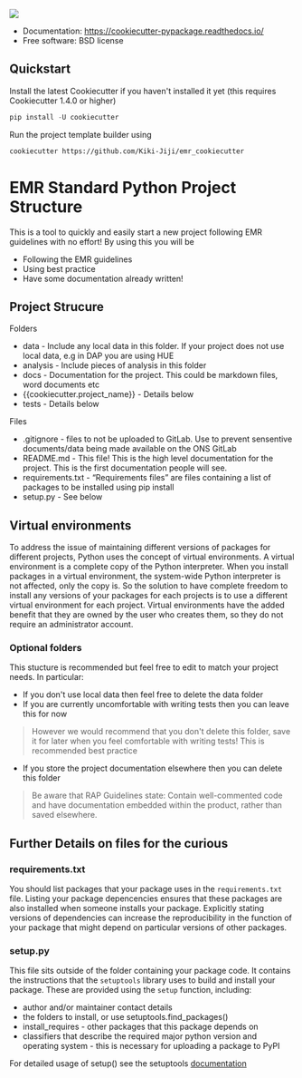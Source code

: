 ![](https://user-images.githubusercontent.com/45692573/109661256-b2fe8180-7b61-11eb-87c7-3d58cbea8d4b.png)

* Documentation: https://cookiecutter-pypackage.readthedocs.io/
* Free software: BSD license

## Quickstart

Install the latest Cookiecutter if you haven't installed it yet (this requires
Cookiecutter 1.4.0 or higher)


```python
pip install -U cookiecutter
```

Run the project template builder using
```bash
cookiecutter https://github.com/Kiki-Jiji/emr_cookiecutter
```

# EMR Standard Python Project Structure

This is a tool to quickly and easily start a new project following EMR guidelines with no effort!
By using this you will be 

* Following the EMR guidelines
* Using best practice
* Have some documentation already written!

## Project Strucure

Folders
* data - Include any local data in this folder. If your project does not use local data, e.g in DAP you are using HUE
* analysis - Include pieces of analysis in this folder
* docs - Documentation for the project. This could be markdown files, word documents etc
* {{cookiecutter.project_name}} - Details below
* tests - Details below

Files
* .gitignore - files to not be uploaded to GitLab. Use to prevent sensentive documents/data being made available on the ONS GitLab
* README.md - This file! This is the high level documentation for the project. This is the first documentation people will see.
* requirements.txt - “Requirements files” are files containing a list of packages to be installed using pip install
* setup.py - See below

## Virtual environments

To address the issue of maintaining different versions of packages for different projects, Python uses the concept of virtual environments. A virtual environment is a complete copy of the Python interpreter. When you install packages in a virtual environment, the system-wide Python interpreter is not affected, only the copy is. So the solution to have complete freedom to install any versions of your packages for each projects is to use a different virtual environment for each project. Virtual environments have the added benefit that they are owned by the user who creates them, so they do not require an administrator account.

### Optional folders
This stucture is recommended but feel free to edit to match your project needs. In particular:

* If you don't use local data then feel free to delete the data folder
* If you are currently uncomfortable with writing tests then you can leave this for now
>  However we would recommend that you don't delete this folder, save it for later when you feel comfortable with writing tests! This is recommended best practice
* If you store the project documentation elsewhere then you can delete this folder
> Be aware that RAP Guidelines state:
> Contain well-commented code and have documentation embedded within the product, rather than saved elsewhere.



## Further Details on files for the curious 

### requirements.txt

You should list packages that your package uses in the `requirements.txt` file.
Listing your package depencencies ensures that these packages are also installed when someone installs your package.
Explicitly stating versions of dependencies can increase the reproducibility in the function of your package that might depend on particular versions of other packages.

### setup.py

This file sits outside of the folder containing your package code.
It contains the instructions that the `setuptools` library uses to build and install your package.
These are provided using the `setup` function, including:

* author and/or maintainer contact details
* the folders to install, or use setuptools.find_packages()
* install_requires - other packages that this package depends on
* classifiers that describe the required major python version and operating system - this is necessary for uploading a package to PyPI

For detailed usage of setup() see the setuptools [documentation](https://setuptools.readthedocs.io/en/latest/setuptools.html#developer-s-guide)



